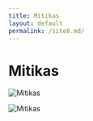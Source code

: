 ```yaml
---
title: Mitikas
layout: default
permalink: /site8.md/
---
```

Mitikas
====================================================================


![Mitikas](https://c8.alamy.com/comp/E8GJ67/mytikas-or-mitikas-village-and-the-beauty-of-the-ionian-sea-aitoloakarnania-E8GJ67.jpg)

![Mitikas](https://c1.staticflickr.com/7/6089/6143522588_ff0bc27efb_b.jpg)